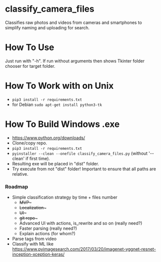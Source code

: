 # classify_camera_files
Classifies raw photos and videos from cameras and smartphones to simplify naming and uploading for search.

# How To Use
Just run with "-h". If run without arguments then shows Tkinter folder chooser for target folder.

# How To Work with on Unix
- `pip3 install -r requirements.txt`
- for Debian `sudo apt-get install python3-tk`

# How To Build Windows .exe
- https://www.python.org/downloads/
- Clone/copy repo.
- `pip3 install -r requirements.txt`
- `pyinstaller --clean --onefile classify_camera_files.py` (without '--clean' if first time).
- Resulting exe will be placed in "dist" folder.
- Try execute from not "dist" folder! Important to ensure that all paths are relative.

### Roadmap
- Simple classification strategy by time + files number
    - ~~MVP~~~
    - ~~Localization~~~
    - ~~UI~~~
    - ~~git repo~~~
    - Advanced UI with actions, is_rewrite and so on (really need?)
    - Faster parsing (really need?)
    - Explain actions (for whom?)
- Parse tags from video
- Classify with ML like https://www.pyimagesearch.com/2017/03/20/imagenet-vggnet-resnet-inception-xception-keras/
